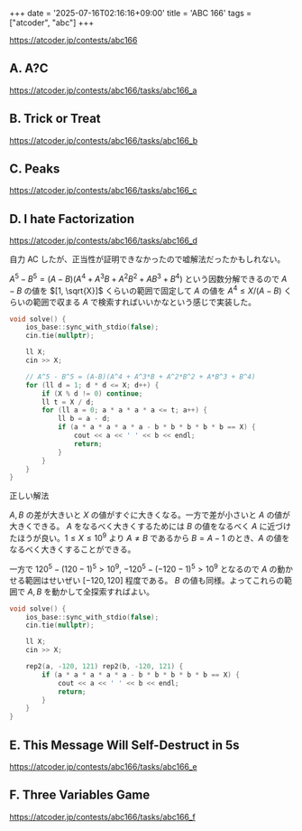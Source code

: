 +++
date = '2025-07-16T02:16:16+09:00'
title = 'ABC 166'
tags = ["atcoder", "abc"]
+++

<https://atcoder.jp/contests/abc166>

## A. A?C

<https://atcoder.jp/contests/abc166/tasks/abc166_a>

## B. Trick or Treat

<https://atcoder.jp/contests/abc166/tasks/abc166_b>

## C. Peaks

<https://atcoder.jp/contests/abc166/tasks/abc166_c>

## D. I hate Factorization

<https://atcoder.jp/contests/abc166/tasks/abc166_d>

自力 AC したが、正当性が証明できなかったので嘘解法だったかもしれない。

$A^5 - B^5 = (A-B)(A^4 + A^3B + A^2B^2 + AB^3 + B^4)$ という因数分解できるので $A-B$ の値を $[1, \sqrt{X}]$ くらいの範囲で固定して
$A$ の値を $A^4 \leq X/(A-B)$ くらいの範囲で収まる $A$ で検索すればいいかなという感じで実装した。

```cpp
void solve() {
    ios_base::sync_with_stdio(false);
    cin.tie(nullptr);

    ll X;
    cin >> X;

    // A^5 - B^5 = (A-B)(A^4 + A^3*B + A^2*B^2 + A*B^3 + B^4)
    for (ll d = 1; d * d <= X; d++) {
        if (X % d != 0) continue;
        ll t = X / d;
        for (ll a = 0; a * a * a * a <= t; a++) {
            ll b = a - d;
            if (a * a * a * a * a - b * b * b * b * b == X) {
                cout << a << ' ' << b << endl;
                return;
            }
        }
    }
}
```

正しい解法

$A, B$ の差が大きいと $X$ の値がすぐに大きくなる。一方で差が小さいと $A$ の値が大きくできる。
$A$ をなるべく大きくするためには $B$ の値をなるべく $A$ に近づけたほうが良い。$1 \leq X \leq 10^9$ より $A \neq B$ であるから $B = A-1$ のとき、$A$ の値をなるべく大きくすることができる。

一方で $120^5 - (120-1)^5 > 10^9$, $-120^5 - (-120-1)^5 > 10^9$ となるので $A$ の動かせる範囲はせいぜい $[-120, 120]$ 程度である。
$B$ の値も同様。よってこれらの範囲で $A, B$ を動かして全探索すればよい。

```cpp
void solve() {
    ios_base::sync_with_stdio(false);
    cin.tie(nullptr);

    ll X;
    cin >> X;

    rep2(a, -120, 121) rep2(b, -120, 121) {
        if (a * a * a * a * a - b * b * b * b * b == X) {
            cout << a << ' ' << b << endl;
            return;
        }
    }
}
```

## E. This Message Will Self-Destruct in 5s

<https://atcoder.jp/contests/abc166/tasks/abc166_e>

## F. Three Variables Game

<https://atcoder.jp/contests/abc166/tasks/abc166_f>
